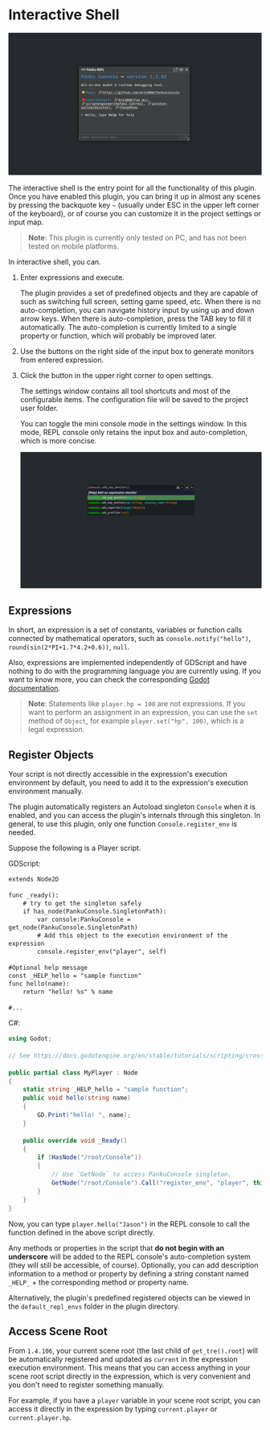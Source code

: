 # Interactive Shell

![](assets/console.png)

The interactive shell is the entry point for all the functionality of this plugin. Once you have enabled this plugin, you can bring it up in almost any scenes by pressing the backquote key `~` (usually under ESC in the upper left corner of the keyboard), or of course you can customize it in the project settings or input map.

> **Note**: This plugin is currently only tested on PC, and has not been tested on mobile platforms.

In interactive shell, you can.

1. Enter expressions and execute.

    The plugin provides a set of predefined objects and they are capable of such as switching full screen, setting game speed, etc. When there is no auto-completion, you can navigate history input by using up and down arrow keys. When there is auto-completion, press the TAB key to fill it automatically. The auto-completion is currently limited to a single property or function, which will probably be improved later.

2. Use the buttons on the right side of the input box to generate monitors from entered expression.

3. Click the button in the upper right corner to open settings.
   
    The settings window contains all tool shortcuts and most of the configurable items. The configuration file will be saved to the project user folder. 
    
    You can toggle the mini console mode in the settings window. In this mode, REPL console only retains the input box and auto-completion, which is more concise.

    ![](assets/console_mini.png)

## Expressions

In short, an expression is a set of constants, variables or function calls connected by mathematical operators, such as `console.notify("hello")`, `round(sin(2*PI+1.7*4.2+0.6))`, `null`. 

Also, expressions are implemented independently of GDScript and have nothing to do with the programming language you are currently using. If you want to know more, you can check the corresponding [Godot documentation](https://docs.godotengine.org/en/stable/tutorials/scripting/evaluating_expressions.html?highlight=expression).

> **Note**: Statements like `player.hp = 100` are not expressions. If you want to perform an assignment in an expression, you can use the `set` method of `Object`, for example `player.set("hp", 100)`, which is a legal expression.

## Register Objects

Your script is not directly accessible in the expression's execution environment by default, you need to add it to the expression's execution environment manually.

The plugin automatically registers an Autoload singleton `Console` when it is enabled, and you can access the plugin's internals through this singleton. In general, to use this plugin, only one function `Console.register_env` is needed.

Suppose the following is a Player script.

GDScript:

```gdscript
extends Node2D

func _ready():
    # try to get the singleton safely
    if has_node(PankuConsole.SingletonPath):
        var console:PankuConsole = get_node(PankuConsole.SingletonPath)
        # Add this object to the execution environment of the expression
        console.register_env("player", self)

#Optional help message
const _HELP_hello = "sample function"
func hello(name):
    return "hello! %s" % name

#...
```

C#:

```csharp
using Godot;

// See https://docs.godotengine.org/en/stable/tutorials/scripting/cross_language_scripting.html

public partial class MyPlayer : Node
{
	static string _HELP_hello = "sample function";
	public void hello(string name)
	{
		GD.Print("hello! ", name);
	}

	public override void _Ready()
	{
        if (HasNode("/root/Console"))
        {
        	// Use `GetNode` to access PankuConsole singleton.
            GetNode("/root/Console").Call("register_env", "player", this);
        }
	}
}
```

Now, you can type `player.hello("Jason")` in the REPL console to call the function defined in the above script directly.

Any methods or properties in the script that **do not begin with an underscore** will be added to the REPL console's auto-completion system (they will still be accessible, of course). Optionally, you can add description information to a method or property by defining a string constant named `_HELP_` + the corresponding method or property name.

Alternatively, the plugin's predefined registered objects can be viewed in the `default_repl_envs` folder in the plugin directory.

## Access Scene Root

From `1.4.106`, your current scene root (the last child of `get_tre().root`) will be automatically registered and updated as `current` in the expression execution environment. This means that you can access anything in your scene root script directly in the expression, which is very convenient and you don't need to register something manually.

For example, if you have a `player` variable in your scene root script, you can access it directly in the expression by typing `current.player` or `current.player.hp`.